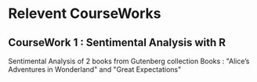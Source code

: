 # Relevent CourseWorks
## CourseWork 1 : Sentimental Analysis with R
Sentimental Analysis of 2 books from Gutenberg collection
Books : "Alice’s Adventures in Wonderland" and "Great Expectations"

